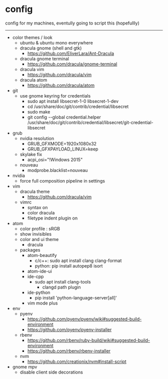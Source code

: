 # config
config for my machines, eventully going to script this (hopefullly)

---

- color themes / look
  - ubuntu & ubuntu mono everywhere
  - dracula gnome (shell and gtk)
    - https://github.com/EliverLara/Ant-Dracula
  - dracula gnome terminal 
    - https://github.com/dracula/gnome-terminal
  - dracula vim
    - https://github.com/dracula/vim
  - dracula atom
    - https://github.com/dracula/atom
- git 
  - use gnome keyring for credentials
    - sudo apt install libsecret-1-0 libsecret-1-dev
    - cd /usr/share/doc/git/contrib/credential/libsecret
    - sudo make
    - git config --global credential.helper /usr/share/doc/git/contrib/credential/libsecret/git-credential-libsecret
- grub 
  - nvidia resolution 
    - GRUB_GFXMODE=1920x1080x32
    - GRUB_GFXPAYLOAD_LINUX=keep
  - skylake fix
    - acpi_osi=\"!Windows 2015\"
  - nouveau
    - modprobe.blacklist=nouveau
- nvidia
  - force full composition pipeline in settings 
- vim 
  - dracula theme
    - https://github.com/dracula/vim
  - vimrc 
    - syntax on
    - color dracula
    - filetype indent plugin on
- atom 
  - color profile : sRGB
  - show invisibles
  - color and ui theme
    - dracula 
  - packages
    - atom-beautify 
      - c/c++: sudo apt install clang clang-format
      - python: pip install autopep8 isort
    - atom-ide-ui
    - ide-cpp
      - sudo apt install clang-tools
        - clangd path plugin
    - ide-python
      - pip install 'python-language-server[all]'
    - vim mode plus 
- env
  - pyenv
    - https://github.com/pyenv/pyenv/wiki#suggested-build-environment
    - https://github.com/pyenv/pyenv-installer
  - rbenv
    - https://github.com/rbenv/ruby-build/wiki#suggested-build-environment
    - https://github.com/rbenv/rbenv-installer
  - nvm 
    - https://github.com/creationix/nvm#install-script
- gnome mpv
  - disable client side decorations 
